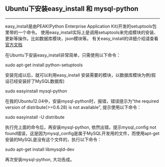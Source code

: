 ## Ubuntu下安装easy_install 和 mysql-python

------------------------------------------------------------

easy\_install是由PEAK(Python Enterprise Application Kit)开发的setuptools包里带的一个命令。 使用easy\_install实际上是调用setuptools来完成模块的安装、更新等操作。比如数据库模块，json模块等。 有关easy\_install的详细介绍请查看[官方文档](http://peak.telecommunity.com/DevCenter/EasyInstall)

在Ubuntu下安装easy\_install非常简单，只需使用以下命令：

  sudo apt-get install python-setuptools

安装完成以后，就可以利用easy\_install 安装需要的模块，以数据库模块为例(假设已经安装好了MySQL数据库)

  sudo easyinstall mysql-python

在我的Ubuntu12.04中，安装mysql-python时，报错，错误提示为"the required version of distribute(>=0.6.28) is not available", 提示使用以下命令：

  sudo easyinstall -U distribute

执行完上面的命令后，再安装mysql-python, 依然出错，提示mysql_config not found错误，这是因为mysql\_config是属于MySQL开发用的文件，而使用apt-get安装的MySQL是没有这个文件的，执行以下命令：

  sudo apt-get install libmysqld-dev

再次安装mysql-python, 大功告成。




